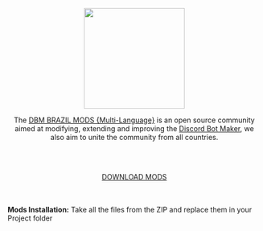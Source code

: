 <p align="center"><img height="200" src="https://user-images.githubusercontent.com/43226244/176820884-f88a7398-f54a-4a00-9860-773c751b6d0f.png"></p>

<p align="center">The <a href="https://discord.gg/HBc9u9tktd">DBM BRAZIL MODS {Multi-Language}</a> is an open source community aimed at modifying, extending and improving the <a href="https://store.steampowered.com/app/682130/Discord_Bot_Maker">Discord Bot Maker</a>, we also aim to unite the community from all countries.</p>
<br><br>
<p align="center"><a href="https://github.com/DBM-Mods/English/archive/refs/heads/main.zip">DOWNLOAD MODS</a></p>
<br><br><b>Mods Installation:</b> Take all the files from the ZIP and replace them in your Project folder
